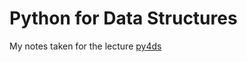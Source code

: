 # Python for Data Structures 
My notes taken for the lecture [py4ds](https://github.com/tarikaltuncu/py4ds)
